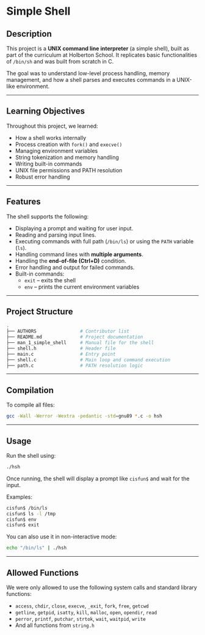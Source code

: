 # Simple Shell

## Description

This project is a **UNIX command line interpreter** (a simple shell), built as part of the curriculum at Holberton School. It replicates basic functionalities of `/bin/sh` and was built from scratch in C.

The goal was to understand low-level process handling, memory management, and how a shell parses and executes commands in a UNIX-like environment.

---

## Learning Objectives

Throughout this project, we learned:

- How a shell works internally
- Process creation with `fork()` and `execve()`
- Managing environment variables
- String tokenization and memory handling
- Writing built-in commands
- UNIX file permissions and PATH resolution
- Robust error handling

---

## Features

The shell supports the following:

- Displaying a prompt and waiting for user input.
- Reading and parsing input lines.
- Executing commands with full path (`/bin/ls`) or using the `PATH` variable (`ls`).
- Handling command lines with **multiple arguments**.
- Handling the **end-of-file (Ctrl+D)** condition.
- Error handling and output for failed commands.
- Built-in commands:
  - `exit` – exits the shell
  - `env` – prints the current environment variables

---

## Project Structure

```bash
.
├── AUTHORS                # Contributor list
├── README.md              # Project documentation
├── man_1_simple_shell     # Manual file for the shell
├── shell.h                # Header file
├── main.c                 # Entry point
├── shell.c                # Main loop and command execution
├── path.c                 # PATH resolution logic

```
---
## Compilation
To compile all files:
```bash
gcc -Wall -Werror -Wextra -pedantic -std=gnu89 *.c -o hsh
```
---

## Usage
Run the shell using:
```bash
./hsh
```
Once running, the shell will display a prompt like `cisfun$` and wait for the input.

Examples:
```bash
cisfun$ /bin/ls
cisfun$ ls -l /tmp
cisfun$ env
cisfun$ exit
```

You can also use it in non-interactive mode:
```bash
echo "/bin/ls" | ./hsh
```
---

## Allowed Functions

We were only allowed to use the following system calls and standard library functions:

- `access`, `chdir`, `close`, `execve`, `_exit`, `fork`, `free`, `getcwd`
- `getline`, `getpid`, `isatty`, `kill`, `malloc`, `open`, `opendir`, `read`
- `perror`, `printf`, `putchar`, `strtok`, `wait`, `waitpid`, `write`
- And all functions from `string.h`
